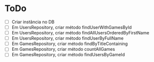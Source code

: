 # ToDo

- [ ] Criar instância no DB
- [ ] Em UsersRepository, criar método findUserWithGamesById
- [ ] Em UsersRepository, criar método findAllUsersOrderedByFirstName
- [ ] Em UsersRepository, criar método findUserByFullName
- [ ] Em GamesRepository, criar método findByTitleContaining
- [ ] Em GamesRepository, criar método countAllGames
- [ ] Em GamesRepository, criar método findUsersByGameId